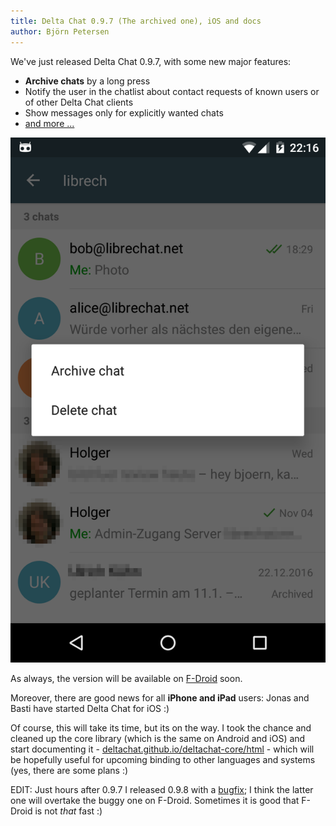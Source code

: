 ```yaml
---
title: Delta Chat 0.9.7 (The archived one), iOS and docs
author: Björn Petersen
---
```


We've just released Delta Chat 0.9.7, with some new major features:

* **Archive chats** by a long press
* Notify the user in the chatlist about contact requests of known users or of other Delta Chat clients
* Show messages only for explicitly wanted chats
* [and more ...](changelog)

![Archive functionality screenshot](../assets/blog/20171114-archive-chats.png)

As always, the version will be available on [F-Droid](https://f-droid.org/packages/com.b44t.messenger/) soon.

Moreover, there are good news for all **iPhone and iPad** users: Jonas and Basti have started Delta Chat for iOS :)

Of course, this will take its time, but its on the way.  I took the chance and cleaned up the core library (which is the same on Android and iOS)
and start documenting it - [deltachat.github.io/deltachat-core/html](https://deltachat.github.io/deltachat-core/html/) - 
which will be hopefully useful for upcoming binding to other languages and systems (yes, there are some plans :)

EDIT: Just hours after 0.9.7 I released 0.9.8 with a [bugfix](changelog); I think the latter one will overtake the buggy one on F-Droid. Sometimes it is good that F-Droid is not _that_ fast :)
